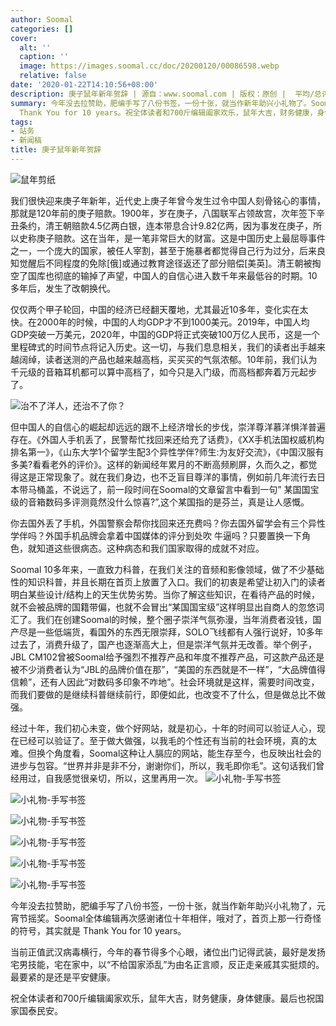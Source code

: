 ```yaml
---
author: Soomal
categories: []
cover:
  alt: ''
  caption: ''
  image: https://images.soomal.cc/doc/20200120/00086598.webp
  relative: false
date: '2020-01-22T14:10:56+08:00'
description: 庚子鼠年新年贺辞 | 源自：www.soomal.com | 版权：原创 |  平均/总评分：09.97/289
summary: 今年没去拉赞助，肥编手写了八份书签，一份十张，就当作新年助兴小礼物了。Soomal全体编辑再次感谢诸位十年相伴，哦对了，首页上那一行奇怪的符号，其实就是
  Thank You for 10 years。祝全体读者和700斤编辑阖家欢乐，鼠年大吉，财务健康，身体健康。最后也祝国家国泰民安。
tags:
- 站务
- 新闻稿
title: 庚子鼠年新年贺辞
---
```


![鼠年剪纸](https://images.soomal.cc/doc/20200120/00086598.webp)



我们很快迎来庚子年新年，近代史上庚子年曾今发生过令中国人刻骨铭心的事情，那就是120年前的庚子赔款。1900年，岁在庚子，八国联军占领故宫，次年签下辛丑条约，清王朝赔款4.5亿两白银，连本带息合计9.82亿两，因为事发在庚子，所以史称庚子赔款。这在当年，是一笔非常巨大的财富。这是中国历史上最屈辱事件之一，一个庞大的国家，被任人宰割，甚至于施暴者都觉得自己行为过分，后来良知觉醒后不同程度的免除[俄]或通过教育途径返还了部分赔偿[美英]。清王朝被掏空了国库也彻底的输掉了声望，中国人的自信心进入数千年来最低谷的时期。10多年后，发生了改朝换代。

仅仅两个甲子轮回，中国的经济已经翻天覆地，尤其最近10多年，变化实在太快。在2000年的时候，中国的人均GDP才不到1000美元。2019年，中国人均GDP突破一万美元，2020年，中国的GDP将正式突破100万亿人民币，这是一个里程碑式的时间节点将记入历史。这一切，与我们息息相关，我们的读者出手越来越阔绰，读者送测的产品也越来越高档，买买买的气氛浓郁。10年前，我们认为千元级的音箱耳机都可以算中高档了，如今只是入门级，而高档都奔着万元起步了。

![治不了洋人，还治不了你？](https://images.soomal.cc/doc/20200120/00086599.webp)




但中国人的自信心的崛起却远远的跟不上经济增长的步伐，崇洋尊洋慕洋惧洋普遍存在。《外国人手机丢了，民警帮忙找回来还给充了话费》，《XX手机法国权威机构排名第一》，《山东大学1个留学生配3个异性学伴?师生:为友好交流》，《中国汉服有多美?看看老外的评价》。这样的新闻经年累月的不断高频刷屏，久而久之，都觉得这是正常现象了。就在我们身边，也不乏盲目尊洋的事情，例如前几年流行去日本带马桶盖，不说远了，前一段时间在Soomal的文章留言中看到一句” 某国国宝级的音箱数码多评测竟然没什么惊喜?”,这个某国指的是芬兰，真是让人感慨。

你去国外丢了手机，外国警察会帮你找回来还充费吗？你去国外留学会有三个异性学伴吗？外国手机品牌会拿着中国媒体的评分到处吹 牛逼吗？只要置换一下角色，就知道这些很病态。这种病态和我们国家取得的成就不对应。

Soomal 10多年来，一直致力科普，在我们关注的音频和影像领域，做了不少基础性的知识科普，并且长期在首页上放置了入口。我们的初衷是希望让初入门的读者明白某些设计/结构上的天生优势劣势。当你了解这些知识，在看待产品的时候，就不会被品牌的国籍带偏，也就不会冒出“某国国宝级”这样明显出自商人的忽悠词汇了。我们在创建Soomal的时候，整个圈子崇洋气氛弥漫，当年消费者没钱，国产尽是一些低端货，看国外的东西无限崇拜，SOLO飞线都有人强行说好，10多年过去了，消费升级了，国产也逐渐高大上，但是崇洋气氛并无改善。举个例子，JBL CM102曾被Soomal给予强烈不推荐产品和年度不推荐产品，可这款产品还是被不少消费者认为“JBL的品牌价值在那”，“美国的东西就是不一样”，“大品牌值得信赖”，还有人因此“对数码多印象不咋地”。社会环境就是这样，需要时间改变，而我们要做的是继续科普继续前行，即便如此，也改变不了什么，但是做总比不做强。

经过十年，我们初心未变，做个好网站，就是初心，十年的时间可以验证人心，现在已经可以验证了。至于做大做强，以我毛的个性还有当前的社会环境，真的太难。但换个角度看，Soomal这种让人膈应的网站，能生存至今，也反映出社会的进步与包容。“世界并非是非不分，谢谢你们，所以，我毛即你毛”。这句话我们曾经用过，自我感觉很亲切，所以，这里再用一次。
![小礼物-手写书签](https://images.soomal.cc/doc/20200122/00086602_01.webp)




![小礼物-手写书签](https://images.soomal.cc/doc/20200122/00086603_01.webp)




![小礼物-手写书签](https://images.soomal.cc/doc/20200122/00086604_01.webp)




![小礼物-手写书签](https://images.soomal.cc/doc/20200122/00086605_01.webp)




![小礼物-手写书签](https://images.soomal.cc/doc/20200122/00086606_01.webp)




![小礼物-手写书签](https://images.soomal.cc/doc/20200122/00086607_01.webp)




今年没去拉赞助，肥编手写了八份书签，一份十张，就当作新年助兴小礼物了，元宵节摇奖。Soomal全体编辑再次感谢诸位十年相伴，哦对了，首页上那一行奇怪的符号，其实就是 Thank You for 10 years。

当前正值武汉病毒横行，今年的春节得多个心眼，诸位出门记得武装，最好是发扬宅男技能，宅在家中，以“不给国家添乱”为由名正言顺，反正走亲戚其实挺烦的。最要紧的是还是平安健康。

祝全体读者和700斤编辑阖家欢乐，鼠年大吉，财务健康，身体健康。最后也祝国家国泰民安。